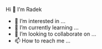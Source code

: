 Hi 👋 I’m Radek
- 👀 I’m interested in ...
- 🌱 I’m currently learning ...
- 💞️ I’m looking to collaborate on ...
- 📫 How to reach me ...

<!---
radek-drw/radek-drw is a ✨ special ✨ repository because its `README.md` (this file) appears on your GitHub profile.
You can click the Preview link to take a look at your changes.
--->

